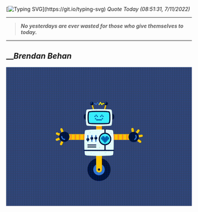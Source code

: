 [![Typing SVG](https://readme-typing-svg.herokuapp.com?font=Press+Start+2P&color=C2F784&size=35&width=900&height=100&lines=Hello+World%2C+I'm+Hung+!)](https://git.io/typing-svg) 
 _Quote Today (08:51:31, 7/11/2022)_
___
>**_No yesterdays are ever wasted for those who give themselves to today._**
___

## __**_Brendan Behan_**

![RobotDance](src/assets/images/robot-dancing-dribble.gif?style=center)
